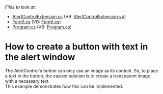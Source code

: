 <!-- default file list -->
*Files to look at*:

* [AlertControlExtension.cs](./CS/WindowsApplication1/AlertControlExtension.cs) (VB: [AlertControlExtension.vb](./VB/WindowsApplication1/AlertControlExtension.vb))
* [Form1.cs](./CS/WindowsApplication1/Form1.cs) (VB: [Form1.cs](./VB/WindowsApplication1/Form1.cs))
* [Program.cs](./CS/WindowsApplication1/Program.cs) (VB: [Program.cs](./VB/WindowsApplication1/Program.cs))
<!-- default file list end -->
# How to create a button with text in the alert window


<p>The AlertControl's button can only use an image as its content. So, to place a text in the button, the easiest solution is to create a transparent image with a necessary text. <br />
This example demonstrates how this can be implemented.</p>

<br/>


